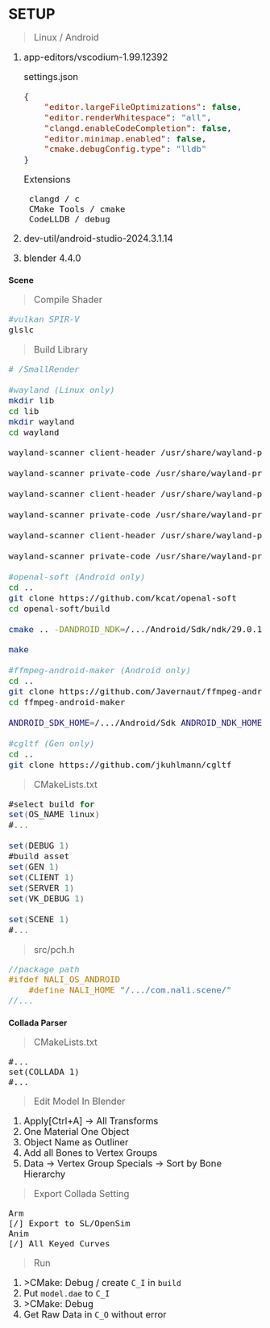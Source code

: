 # SETUP
<span style="font-size: large;">

>Linux / Android

1. app-editors/vscodium-1.99.12392

	settings.json
	```json
	{
		"editor.largeFileOptimizations": false,
		"editor.renderWhitespace": "all",
		"clangd.enableCodeCompletion": false,
		"editor.minimap.enabled": false,
		"cmake.debugConfig.type": "lldb"
	}
	```

	Extensions

		clangd / c
		CMake Tools / cmake
		CodeLLDB / debug
2. dev-util/android-studio-2024.3.1.14
3. blender 4.4.0
</span>

### Scene
<span style="font-size: large;">

>Compile Shader
```bash
#vulkan SPIR-V
glslc
```

>Build Library
```bash
# /SmallRender

#wayland (Linux only)
mkdir lib
cd lib
mkdir wayland
cd wayland

wayland-scanner client-header /usr/share/wayland-protocols/stable/xdg-shell/xdg-shell.xml xdg-shell-client-protocol.h

wayland-scanner private-code /usr/share/wayland-protocols/stable/xdg-shell/xdg-shell.xml xdg-shell-protocol.c

wayland-scanner client-header /usr/share/wayland-protocols/unstable/pointer-constraints/pointer-constraints-unstable-v1.xml pointer-constraints-unstable-v1.h

wayland-scanner private-code /usr/share/wayland-protocols/unstable/pointer-constraints/pointer-constraints-unstable-v1.xml pointer-constraints-unstable-v1.c

wayland-scanner client-header /usr/share/wayland-protocols/unstable/relative-pointer/relative-pointer-unstable-v1.xml relative-pointer-unstable-v1.h

wayland-scanner private-code /usr/share/wayland-protocols/unstable/relative-pointer/relative-pointer-unstable-v1.xml relative-pointer-unstable-v1.c

#openal-soft (Android only)
cd ..
git clone https://github.com/kcat/openal-soft
cd openal-soft/build

cmake .. -DANDROID_NDK=/.../Android/Sdk/ndk/29.0.13113456 -DCMAKE_TOOLCHAIN_FILE=/.../Android/Sdk/ndk/29.0.13113456/build/cmake/android.toolchain.cmake -DANDROID_ABI=arm64-v8a -DANDROID_STL=c++_static -DANDROID_HOST_TAG=linux-x86_64 -DNDK_CPU_ARM64=ON -DALSOFT_REQUIRE_OPENSL=1

make

#ffmpeg-android-maker (Android only)
cd ..
git clone https://github.com/Javernaut/ffmpeg-android-maker
cd ffmpeg-android-maker

ANDROID_SDK_HOME=/.../Android/Sdk ANDROID_NDK_HOME=/.../Android/Sdk/ndk/29.0.13113456 sh ffmpeg-android-maker.sh

#cgltf (Gen only)
cd ..
git clone https://github.com/jkuhlmann/cgltf
```

>CMakeLists.txt

```c#
#select build for
set(OS_NAME linux)
#...

set(DEBUG 1)
#build asset
set(GEN 1)
set(CLIENT 1)
set(SERVER 1)
set(VK_DEBUG 1)

set(SCENE 1)
#...
```
>src/pch.h

```c
//package path
#ifdef NALI_OS_ANDROID
	#define NALI_HOME "/.../com.nali.scene/"
//...
```
</span>

### Collada Parser
<span style="font-size: large;">

>CMakeLists.txt

	#...
	set(COLLADA 1)
	#...

>Edit Model In Blender
1. Apply[Ctrl+A] -> All Transforms
2. One Material One Object
3. Object Name as Outliner
4. Add all Bones to Vertex Groups
5. Data -> Vertex Group Specials -> Sort by Bone Hierarchy
>Export Collada Setting

	Arm
	[/] Export to SL/OpenSim
	Anim
	[/] All Keyed Curves
<!-- Anim -->
<!-- 	Key Type [Curves] -->
<!-- 	Transform [Decomposed] -->
>Run
1. \>CMake: Debug / create ```C_I``` in ```build```
2. Put ```model.dae``` to ```C_I```
3. \>CMake: Debug
4. Get Raw Data in ```C_O``` without error

</span>

<!-- ### LWJGL64
<span style="font-size: large;">

>JVM arguments

	-Dorg.lwjgl.librarypath=/path
	-Dorg.lwjgl3.glfw.libname=/path

</span>

### NALIGL
### NALIAL -->
